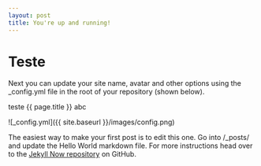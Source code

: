```yaml
---
layout: post
title: You're up and running!
---
```


# Teste



Next you can update your site name, avatar and other options using the _config.yml file in the root of your repository (shown below).

teste {{ page.title }} abc

![_config.yml]({{ site.baseurl }}/images/config.png)

The easiest way to make your first post is to edit this one. Go into /_posts/ and update the Hello World markdown file. For more instructions head over to the [Jekyll Now repository](https://github.com/barryclark/jekyll-now) on GitHub.
